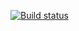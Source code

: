 [![Build status](https://ci.appveyor.com/api/projects/status/q5mmoqkgcym7alhr?svg=true)](https://ci.appveyor.com/project/dmitry-mak/testauto-lesson2task3)
